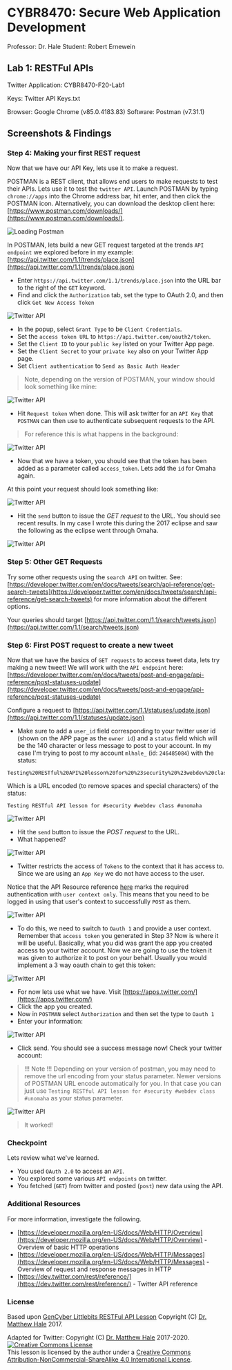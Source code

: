 # CYBR8470: Secure Web Application Development
Professor: Dr. Hale
Student:   Robert Ernewein

## Lab 1: RESTFul APIs

Twitter Application: CYBR8470-F20-Lab1

Keys: Twitter API Keys.txt

Browser:  Google Chrome (v85.0.4183.83)
Software: Postman (v7.31.1)

## Screenshots & Findings

### Step 4: Making your first REST request


Now that we have our API Key, lets use it to make a request.

POSTMAN is a REST client, that allows end users to make requests to test their APIs. Lets use it to test the `twitter API`. Launch POSTMAN by typing ```chrome://apps``` into the Chrome address bar, hit enter, and then click the POSTMAN icon. Alternatively, you can download the desktop client here: [https://www.postman.com/downloads/](https://www.postman.com/downloads/).

![Loading Postman](./img/postman1.png)

In POSTMAN, lets build a new GET request targeted at the trends `API endpoint` we explored before in my example:
[https://api.twitter.com/1.1/trends/place.json](https://api.twitter.com/1.1/trends/place.json)

* Enter `https://api.twitter.com/1.1/trends/place.json` into the URL bar to the right of the `GET` keyword.
* Find and click the `Authorization` tab, set the type to OAuth 2.0, and then click `Get New Access Token`

![Twitter API](./img/twitter-app2.png)

* In the popup, select `Grant Type` to be `Client Credentials`. 
* Set the `access token URL` to `https://api.twitter.com/oauth2/token`. 
* Set the `Client ID` to your `public key` listed on your Twitter App page.
* Set the `Client Secret` to your `private key` also on your Twitter App page.
* Set `Client authentication` to `Send as Basic Auth Header`

> Note, depending on the version of POSTMAN, your window should look something like mine:

![Twitter API](./img/twitter-app3.png)

* Hit `Request token` when done. This will ask twitter for an `API Key` that `POSTMAN` can then use to authenticate subsequent requests to the API.

> For reference this is what happens in the background:

![Twitter API](./img/app-auth-diagram.png)

* Now that we have a token, you should see that the token has been added as a parameter called `access_token`. Lets add the `id` for Omaha again.

At this point your request should look something like:

![Twitter API](./img/postman2.png)

* Hit the ```send``` button to issue the _GET request_ to the URL. You should see recent results. In my case I wrote this during the 2017 eclipse and saw the following as the eclipse went through Omaha.

![Twitter API](./img/postman3.png)

### Step 5: Other GET Requests
Try some other requests using the `search API` on twitter. See: [https://developer.twitter.com/en/docs/tweets/search/api-reference/get-search-tweets](https://developer.twitter.com/en/docs/tweets/search/api-reference/get-search-tweets) for more information about the different options.

Your queries should target [https://api.twitter.com/1.1/search/tweets.json](https://api.twitter.com/1.1/search/tweets.json)

### Step 6: First POST request to create a new tweet
Now that we have the basics of `GET requests` to access tweet data, lets try making a new tweet! We will work with the `API endpoint` here: [https://developer.twitter.com/en/docs/tweets/post-and-engage/api-reference/post-statuses-update](https://developer.twitter.com/en/docs/tweets/post-and-engage/api-reference/post-statuses-update)

Configure a request to [https://api.twitter.com/1.1/statuses/update.json](https://api.twitter.com/1.1/statuses/update.json)

* Make sure to add a `user_id` field corresponding to your twitter user id (shown on the APP page as the `owner id`) and a `status` field which will be the 140 character or less message to post to your account. In my case I'm trying to post to my account `mlhale_` (id: `246485084`) with the status:

```
Testing%20RESTful%20API%20lesson%20for%20%23security%20%23webdev%20class%20%23unomaha
```

Which is a URL encoded (to remove spaces and special characters) of the status:

```
Testing RESTful API lesson for #security #webdev class #unomaha
```

![Twitter API](./img/post-request-1.png)

* Hit the ```send``` button to issue the _POST request_ to the URL.
* What happened?

![Twitter API](./img/post-request-2.png)

* Twitter restricts the access of `Tokens` to the context that it has access to. Since we are using an `App Key` we do not have access to the user.

Notice that the API Resource reference [here](https://dev.twitter.com/rest/reference/post/statuses/update) marks the required authentication with `user context only`. This means that you need to be logged in using that user's context to successfully `POST` as them.

![Twitter API](./img/post-request-3.png)

* To do this, we need to switch to `Oauth 1` and provide a user context. Remember that `access token` you generated in Step 3? Now is where it will be useful. Basically, what you did was grant the app you created access to your twitter account. Now we are going to use the token it was given to authorize it to post on your behalf. Usually you would implement a 3 way oauth chain to get this token:

![Twitter API](./img/sign-in-flow3-3legged.png)

* For now lets use what we have. Visit [https://apps.twitter.com/](https://apps.twitter.com/)
* Click the app you created.
* Now in `POSTMAN` select `Authorization` and then set the type to `Oauth 1`
* Enter your information:

![Twitter API](./img/post-request-4.png)

* Click send. You should see a success message now! Check your twitter account:
> !!! Note !!! Depending on your version of postman, you may need to remove the url encoding from your status parameter. Newer versions of POSTMAN URL encode automatically for you. In that case you can just use `Testing RESTful API lesson for #security #webdev class #unomaha` as your status parameter.

![Twitter API](./img/post-request-5.png)
> It worked!

### Checkpoint
Lets review what we've learned.

- You used `OAuth 2.0` to access an `API`. 
- You explored some various `API endpoints` on twitter.
- You fetched (`GET`) from twitter and posted (`post`) new data using the API.

### Additional Resources
For more information, investigate the following.

* [https://developer.mozilla.org/en-US/docs/Web/HTTP/Overview](https://developer.mozilla.org/en-US/docs/Web/HTTP/Overview) - Overview of basic HTTP operations
* [https://developer.mozilla.org/en-US/docs/Web/HTTP/Messages](https://developer.mozilla.org/en-US/docs/Web/HTTP/Messages) - Overview of request and response messages in HTTP
* [https://dev.twitter.com/rest/reference/](https://dev.twitter.com/rest/reference/) - Twitter API reference


### License
Based upon [GenCyber Littlebits RESTFul API Lesson](https://github.com/MLHale/nebraska-gencyber/tree/master/teachers/restful-api) Copyright (C) [Dr. Matthew Hale](http://faculty.ist.unomaha.edu/mhale/) 2017.  

Adapted for Twitter: Copyright (C) [Dr. Matthew Hale](http://faculty.ist.unomaha.edu/mhale/) 2017-2020.  
<a rel="license" href="http://creativecommons.org/licenses/by-nc-sa/4.0/"><img alt="Creative Commons License" style="border-width:0" src="https://i.creativecommons.org/l/by-nc-sa/4.0/88x31.png" /></a><br /><span xmlns:dct="http://purl.org/dc/terms/" property="dct:title">This lesson</span> is licensed by the author under a <a rel="license" href="http://creativecommons.org/licenses/by-nc-sa/4.0/">Creative Commons Attribution-NonCommercial-ShareAlike 4.0 International License</a>.
